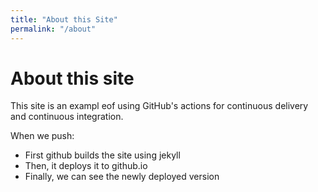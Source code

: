 ```yaml
---
title: "About this Site"
permalink: "/about"
---
```

# About this site

This site is an exampl eof using GitHub's actions for continuous
delivery and continuous integration.

When we push:

* First github builds the site using jekyll
* Then, it deploys it to github.io
* Finally, we can see the newly deployed version